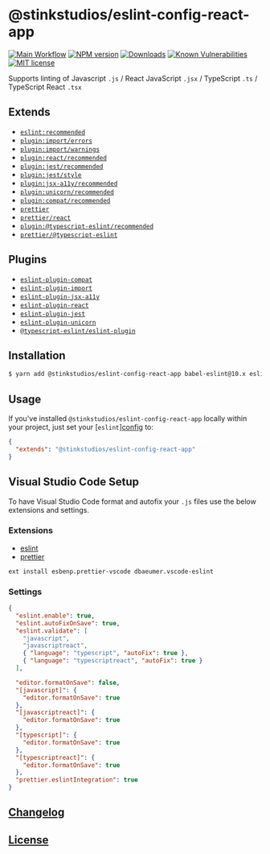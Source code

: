 # @stinkstudios/eslint-config-react-app

[![Main Workflow][workflow-img]][workflow-url] [![NPM version][npm-img]][npm-url] [![Downloads][downloads-img]][npm-url] [![Known Vulnerabilities][snyk-img]][snyk-url] [![MIT license][mit-img]][mit-url]

Supports linting of Javascript `.js` / React JavaScript `.jsx` / TypeScript `.ts` / TypeScript React `.tsx`

## Extends

- [`eslint:recommended`]
- [`plugin:import/errors`]
- [`plugin:import/warnings`]
- [`plugin:react/recommended`]
- [`plugin:jest/recommended`]
- [`plugin:jest/style`]
- [`plugin:jsx-a11y/recommended`]
- [`plugin:unicorn/recommended`]
- [`plugin:compat/recommended`]
- [`prettier`]
- [`prettier/react`]
- [`plugin:@typescript-eslint/recommended`]
- [`prettier/@typescript-eslint`]

## Plugins

- [`eslint-plugin-compat`]
- [`eslint-plugin-import`]
- [`eslint-plugin-jsx-a11y`]
- [`eslint-plugin-react`]
- [`eslint-plugin-jest`]
- [`eslint-plugin-unicorn`]
- [`@typescript-eslint/eslint-plugin`]

## Installation

```bash
$ yarn add @stinkstudios/eslint-config-react-app babel-eslint@10.x eslint@5.x eslint-config-prettier@4.x eslint-plugin-compat@3.x eslint-plugin-import@2.x eslint-plugin-jest@22.x eslint-plugin-jsx-a11y@6.x eslint-plugin-react@7.x eslint-plugin-unicorn@8.x @typescript-eslint/eslint-plugin@1.x @typescript-eslint/parser@1.x -E -D
```

## Usage

If you've installed `@stinkstudios/eslint-config-react-app` locally within your project, just set your [`eslint`][config](https://eslint.org/docs/user-guide/configuring#configuring-eslint) to:

```json
{
  "extends": "@stinkstudios/eslint-config-react-app"
}
```

## Visual Studio Code Setup

To have Visual Studio Code format and autofix your `.js` files use the below extensions and settings.

### Extensions

- [eslint](https://marketplace.visualstudio.com/items?itemName=dbaeumer.vscode-eslint)
- [prettier](https://marketplace.visualstudio.com/items?itemName=esbenp.prettier-vscode)

```
ext install esbenp.prettier-vscode dbaeumer.vscode-eslint
```

### Settings

```json
{
  "eslint.enable": true,
  "eslint.autoFixOnSave": true,
  "eslint.validate": [
    "javascript",
    "javascriptreact",
    { "language": "typescript", "autoFix": true },
    { "language": "typescriptreact", "autoFix": true }
  ],

  "editor.formatOnSave": false,
  "[javascript]": {
    "editor.formatOnSave": true
  },
  "[javascriptreact]": {
    "editor.formatOnSave": true
  },
  "[typescript]": {
    "editor.formatOnSave": true
  },
  "[typescriptreact]": {
    "editor.formatOnSave": true
  },
  "prettier.eslintIntegration": true
}
```

## [Changelog](https://github.com/Stinkstudios/npm-packages/blob/master/packages/eslint-config-react-app/CHANGELOG.md)

## [License](https://github.com/Stinkstudios/npm-packages/blob/master/packages/eslint-config-react-app/LICENSE)

[downloads-img]: https://img.shields.io/npm/dm/@stinkstudios/eslint-config-react-app.svg?style=flat-square
[npm-img]: https://img.shields.io/npm/v/@stinkstudios/eslint-config-react-app.svg?style=flat-square
[npm-url]: https://npmjs.org/package/@stinkstudios/eslint-config-react-app
[snyk-img]: https://snyk.io/test/github/Stinkstudios/npm-packages/badge.svg?targetFile=packages%2Feslint-config-react-app%2Fpackage.json
[snyk-url]: https://snyk.io/test/github/Stinkstudios/npm-packages?targetFile=packages%2Feslint-config-react-app%2Fpackage.json
[mit-img]: http://img.shields.io/badge/license-MIT-brightgreen.svg
[mit-url]: http://opensource.org/licenses/MIT
[workflow-img]: https://github.com/stinkstudios/npm-packages/workflows/Main/badge.svg?branch=master
[workflow-url]: https://github.com/Stinkstudios/npm-packages/actions?query=workflow%3AMain
[`eslint:recommended`]: https://github.com/eslint/eslint/blob/master/conf/eslint-recommended.js
[`plugin:import/errors`]: https://github.com/benmosher/eslint-plugin-import/blob/master/config/errors.js
[`plugin:import/warnings`]: https://github.com/benmosher/eslint-plugin-import/blob/master/config/warnings.js
[`plugin:react/recommended`]: https://github.com/yannickcr/eslint-plugin-react/blob/master/index.js#L115
[`plugin:jsx-a11y/recommended`]: https://github.com/evcohen/eslint-plugin-jsx-a11y/blob/master/src/index.js#L41
[`plugin:unicorn/recommended`]: https://github.com/sindresorhus/eslint-plugin-unicorn/blob/master/index.js#L8
[`plugin:compat/recommended`]: https://github.com/amilajack/eslint-plugin-compat/blob/master/src/config/recommended.js
[`prettier`]: https://github.com/prettier/eslint-config-prettier/blob/master/standard.js
[`prettier/react`]: https://github.com/prettier/eslint-config-prettier/blob/master/react.js
[`eslint-plugin-compat`]: https://github.com/amilajack/eslint-plugin-compat
[`eslint-plugin-import`]: https://github.com/benmosher/eslint-plugin-import
[`eslint-plugin-jsx-a11y`]: https://github.com/evcohen/eslint-plugin-jsx-a11y#readme
[`eslint-plugin-react`]: https://github.com/yannickcr/eslint-plugin-react/
[`eslint-plugin-unicorn`]: https://github.com/sindresorhus/eslint-plugin-unicorn
[`eslint`]: https://eslint.org/
[`eslint-plugin-jest`]: https://github.com/jest-community/eslint-plugin-jest/tree/v22.2.2#readme
[`plugin:jest/recommended`]: https://github.com/jest-community/eslint-plugin-jest/blob/v22.2.2/index.js#L36
[`plugin:jest/style`]: https://github.com/jest-community/eslint-plugin-jest/blob/v22.2.2/index.js#L54
[`plugin:@typescript-eslint/recommended`]: https://github.com/typescript-eslint/typescript-eslint/blob/master/packages/eslint-plugin/src/configs/recommended.json
[`prettier/@typescript-eslint`]: https://github.com/prettier/eslint-config-prettier/blob/master/%40typescript-eslint.js
[`@typescript-eslint/eslint-plugin`]: https://github.com/typescript-eslint/typescript-eslint
